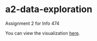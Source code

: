 # a2-data-exploration
Assignment 2 for Info 474

You can view the visualization [here](http://students.washington.edu/jnaranj0/info474/a2-data-exploration/).